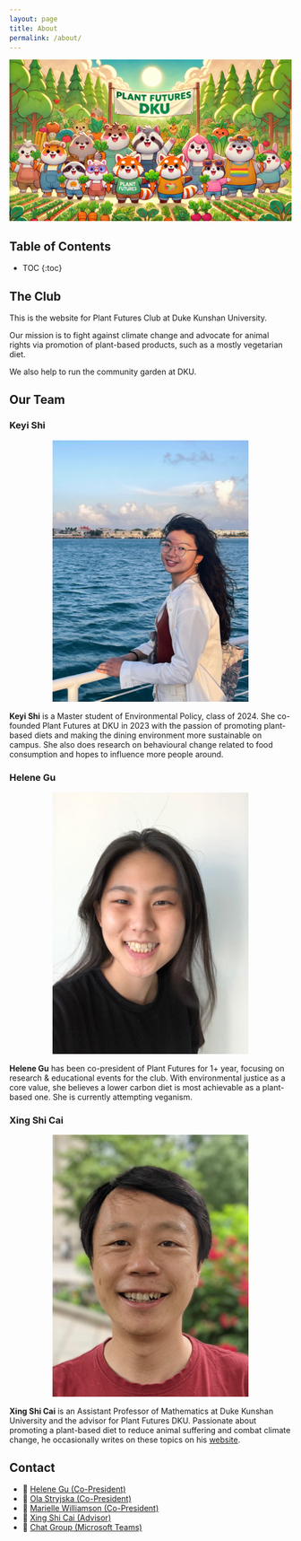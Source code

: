 ```yaml
---
layout: page
title: About
permalink: /about/
---
```


![Plant Futures DKU: Nature's Little Helpers](/images/animals-marching.webp)

## Table of Contents

* TOC
{:toc}

## The Club

This is the website for Plant Futures Club at Duke Kunshan University.

Our mission is to fight against climate change and advocate for animal rights via
promotion of plant-based products, such as a mostly vegetarian diet.

We also help to run the community garden at DKU.

## Our Team

### Keyi Shi

<p align="center">
<img src="/images/people/keyi-shi.jpg" width="350" alt="Keyi Shi" />
</p>

**Keyi Shi** is a Master student of Environmental Policy, class of 2024. She co-founded Plant
Futures at DKU in 2023 with the passion of promoting plant-based diets and making the
dining environment more sustainable on campus. She also does research on behavioural change
related to food consumption and hopes to influence more people around.

### Helene Gu

<p align="center">
<img src="/images/people/helene-gu.jpg" width="350" alt="Helene Gu" />
</p>

**Helene Gu** has been co-president of Plant Futures for 1+ year, focusing on research &
educational events for the club. With environmental justice as a core value, she believes
a lower carbon diet is most achievable as a plant-based one. She is currently attempting
veganism.

### Xing Shi Cai

<p align="center">
<img src="/images/people/xing-shi-cai.jpg" width="350" alt="Xing Shi Cai" />
</p>

**Xing Shi Cai** is an Assistant Professor of Mathematics at Duke Kunshan University and the advisor for Plant Futures DKU. Passionate about promoting a plant-based diet to reduce animal suffering and combat climate change, he occasionally writes on these topics on his [website](https://newptcai.gitlab.io/).

## Contact

* :email: [Helene Gu (Co-President)](mailto:helene.gu@dukekunshan.edu.cn)
* :email: [Ola Stryjska (Co-President)](mailto:aleksandra.stryjska@dukekunshan.edu.cn)
* :email: [Marielle Williamson (Co-President)](mailto:marielle.williamson@dukekunshan.edu.cn)
* :email: [Xing Shi Cai (Advisor)](mailto:xingshi.cai@dukekunshan.edu.cn)
* :speech_balloon: [Chat Group (Microsoft Teams)](https://teams.microsoft.com/l/team/19%3As6SZBTPi7s1f4rHlBfk9aozuwQEAwzQO-yboEB1bxwM1%40thread.tacv2/conversations?groupId=855d3ffe-800c-46a5-a8b4-ec2e656d031f&tenantId=cb72c54e-4a31-4d9e-b14a-1ea36dfac94c)
